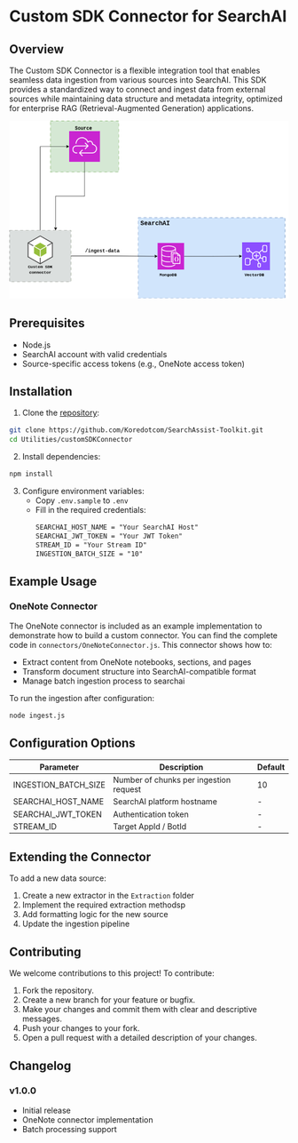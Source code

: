 # Custom SDK Connector for SearchAI
## Overview
The Custom SDK Connector is a flexible integration tool that enables seamless data ingestion from various sources into SearchAI. This SDK provides a standardized way to connect and ingest data from external sources while maintaining data structure and metadata integrity, optimized for enterprise RAG (Retrieval-Augmented Generation) applications.

![Architecture Flow](./Assets/flowchart.png)


## Prerequisites
- Node.js 
- SearchAI account with valid credentials
- Source-specific access tokens (e.g., OneNote access token)

## Installation

1. Clone the [repository](https://github.com/Koredotcom/SearchAssist-Toolkit.git):
```bash
git clone https://github.com/Koredotcom/SearchAssist-Toolkit.git
cd Utilities/customSDKConnector
```

2. Install dependencies:
```bash
npm install
```

3. Configure environment variables:
   - Copy `.env.sample` to `.env`
   - Fill in the required credentials:
     ```
     SEARCHAI_HOST_NAME = "Your SearchAI Host"
     SEARCHAI_JWT_TOKEN = "Your JWT Token"
     STREAM_ID = "Your Stream ID"
     INGESTION_BATCH_SIZE = "10"
     ```

## Example Usage

### OneNote Connector

The OneNote connector is included as an example implementation to demonstrate how to build a custom connector. You can find the complete code in `connectors/OneNoteConnector.js`. This connector shows how to:
- Extract content from OneNote notebooks, sections, and pages
- Transform document structure into SearchAI-compatible format
- Manage batch ingestion process to searchai

To run the ingestion after configuration:
```bash
node ingest.js
```

## Configuration Options

| Parameter | Description | Default |
|-----------|-------------|---------|
| INGESTION_BATCH_SIZE | Number of chunks per ingestion request | 10 |
| SEARCHAI_HOST_NAME | SearchAI platform hostname | - |
| SEARCHAI_JWT_TOKEN | Authentication token | - |
| STREAM_ID | Target AppId / BotId | - |

## Extending the Connector

To add a new data source:

1. Create a new extractor in the `Extraction` folder
2. Implement the required extraction methodsp
3. Add formatting logic for the new source
4. Update the ingestion pipeline



## Contributing

We welcome contributions to this project! To contribute:

1. Fork the repository.
2. Create a new branch for your feature or bugfix.
3. Make your changes and commit them with clear and descriptive messages.
4. Push your changes to your fork.
5. Open a pull request with a detailed description of your changes.


## Changelog

### v1.0.0
- Initial release
- OneNote connector implementation
- Batch processing support

